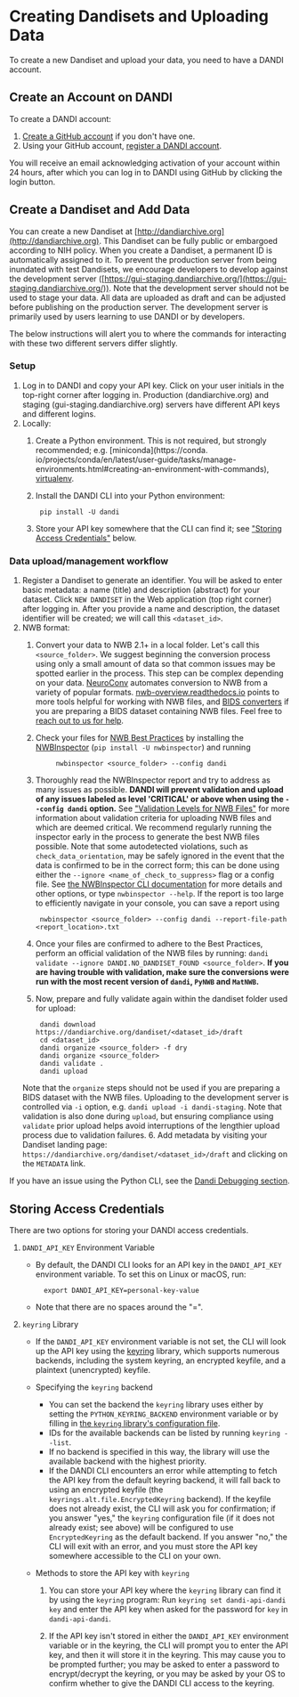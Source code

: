 # Creating Dandisets and Uploading Data

To create a new Dandiset and upload your data, you need to have a DANDI account.

## Create an Account on DANDI

To create a DANDI account:

1. [Create a GitHub account](https://github.com/) if you don't have one.
2. Using your GitHub account, [register a DANDI account](https://gui.dandiarchive.org/#/user/register).

You will receive an email acknowledging activation of your account within 24
hours, after which you can log in to DANDI using GitHub by clicking the login
button.

## Create a Dandiset and Add Data

You can create a new Dandiset at [http://dandiarchive.org](http://dandiarchive.org). This Dandiset can be fully 
public or embargoed 
according to NIH policy.
When you create a Dandiset, a permanent ID is automatically assigned to it.
To prevent the production server from being inundated with test Dandisets, we encourage developers to develop 
against the development server ([https://gui-staging.dandiarchive.org/](https://gui-staging.dandiarchive.org/)). Note 
that the development server
should not be used to stage your data. All data are uploaded as draft and can be adjusted before publishing on
the production server. The development server is primarily used by users learning to use DANDI or by developers.

The below instructions will alert you to where the commands for interacting with these 
two different servers differ slightly. 

### **Setup**

1. Log in to DANDI and copy your API key. Click on your user initials in the
    top-right corner after logging in. Production (dandiarchive.org) and staging (gui-staging.dandiarchive.org) servers 
      have different API keys and different logins.
1. Locally:
    1. Create a Python environment. This is not required, but strongly recommended; e.g. [miniconda](https://conda.
          io/projects/conda/en/latest/user-guide/tasks/manage-environments.html#creating-an-environment-with-commands),
         [virtualenv](https://docs.python.org/3/library/venv.html).
    2. Install the DANDI CLI into your Python environment:

            pip install -U dandi

    3. Store your API key somewhere that the CLI can find it; see ["Storing
          Access Credentials"](#storing-access-credentials) below.

### **Data upload/management workflow**

1. Register a Dandiset to generate an identifier. You will be asked to enter
    basic metadata: a name (title) and description (abstract) for your dataset.
    Click `NEW DANDISET` in the Web application (top right corner) after logging in. 
    After you provide a name and description, the dataset identifier will be created; 
    we will call this `<dataset_id>`.
1. NWB format:
    1. Convert your data to NWB 2.1+ in a local folder. Let's call this `<source_folder>`.
    We suggest beginning the conversion process using only a small amount of data so that common issues may be spotted earlier in the process.
    This step can be complex depending on your data.
    [NeuroConv](https://neuroconv.readthedocs.io/) automates
    conversion to NWB from a variety of popular formats.
	[nwb-overview.readthedocs.io](https://nwb-overview.readthedocs.io)
    points to more tools helpful for working with NWB files, and [BIDS
    converters](https://bids.neuroimaging.io/benefits.html#converters)
    if you are preparing a BIDS dataset containing NWB files.
    Feel free to [reach out to us for help](https://github.com/dandi/helpdesk/discussions).
    2. Check your files for [NWB Best Practices](https://nwbinspector.readthedocs.io/en/dev/best_practices/best_practices_index.html) by installing
    the [NWBInspector](https://nwbinspector.readthedocs.io/en/dev/user_guide/user_guide_index.html) (`pip install -U nwbinspector`) and running

                nwbinspector <source_folder> --config dandi

    3. Thoroughly read the NWBInspector report and try to address as many issues as possible. **DANDI will prevent validation and upload of any issues
    labeled as level 'CRITICAL' or above when using the `--config dandi` option.**
    See 
       ["Validation Levels for NWB Files"](./135_validation.md) for more information about validation criteria for 
       uploading NWB 
       files and which are deemed critical. We recommend regularly running the inspector early in the process to generate the best NWB files possible. 
    Note that some autodetected violations, such as `check_data_orientation`, may be safely ignored in the event 
       that the data is confirmed to be in the correct form; this can be done using either the `--ignore <name_of_check_to_suppress>` flag or a config file. See [the NWBInspector CLI documentation](https://nwbinspector.readthedocs.io/en/dev/user_guide/using_the_command_line_interface.html) for more details and other options, or type `nwbinspector --help`.
    If the report is too large to efficiently navigate in your console, you can save a report using

            nwbinspector <source_folder> --config dandi --report-file-path <report_location>.txt

    4. Once your files are confirmed to adhere to the Best Practices, perform an official validation of the NWB files by running: `dandi validate --ignore DANDI.NO_DANDISET_FOUND <source_folder>`.
        **If you are having trouble with validation, make sure the conversions were run with the most recent version of `dandi`, `PyNWB` and `MatNWB`.**
    5. Now, prepare and fully validate again within the dandiset folder used for upload:

            dandi download https://dandiarchive.org/dandiset/<dataset_id>/draft
            cd <dataset_id>
            dandi organize <source_folder> -f dry
            dandi organize <source_folder>
            dandi validate .
            dandi upload

    Note that the `organize` steps should not be used if you are preparing a BIDS dataset with the NWB files.
    Uploading to the development server is controlled via `-i` option, e.g.
    `dandi upload -i dandi-staging`.
    Note that validation is also done during `upload`, but ensuring compliance using `validate` prior upload helps avoid interruptions of the lengthier upload process due to validation failures.
    6. Add metadata by visiting your Dandiset landing page:
       `https://dandiarchive.org/dandiset/<dataset_id>/draft` and clicking on the `METADATA` link.

If you have an issue using the Python CLI, see the [Dandi Debugging section](./15_debugging.md).

## Storing Access Credentials

There are two options for storing your DANDI access credentials.

1. `DANDI_API_KEY` Environment Variable

    - By default, the DANDI CLI looks for an API key in the `DANDI_API_KEY`
      environment variable.  To set this on Linux or macOS, run:

            export DANDI_API_KEY=personal-key-value

    - Note that there are no spaces around the "=".

2. `keyring` Library
    - If the `DANDI_API_KEY` environment variable is not set, the CLI will look up the API
        key using the [keyring](https://github.com/jaraco/keyring) library, which
        supports numerous backends, including the system keyring, an encrypted keyfile,
        and a plaintext (unencrypted) keyfile.

    - Specifying the `keyring` backend
        - You can set the backend the `keyring` library uses either by setting the
          `PYTHON_KEYRING_BACKEND` environment variable or by filling in [the `keyring`
          library's configuration file](https://github.com/jaraco/keyring#configuring).
        - IDs for the available backends can be listed by running `keyring --list`.
        - If no backend is specified in this way, the library will use the available
          backend with the highest priority.
        - If the DANDI CLI encounters an error while attempting to fetch the API key
          from the default keyring backend, it will fall back to using an encrypted
          keyfile (the `keyrings.alt.file.EncryptedKeyring` backend).  If the keyfile
          does not already exist, the CLI will ask you for confirmation; if you answer
          "yes," the `keyring` configuration file (if it does not already exist; see
          above) will be configured to use `EncryptedKeyring` as the default backend.
          If you answer "no," the CLI will exit with an error, and you must store the
          API key somewhere accessible to the CLI on your own.

    - Methods to store the API key with `keyring`
        1. You can store your API key where the `keyring` library can find it by using
          the `keyring` program: Run `keyring set dandi-api-dandi key` and enter the
          API key when asked for the password for `key` in `dandi-api-dandi`.

        2. If the API key isn't stored in either the `DANDI_API_KEY` environment variable
          or in the keyring, the CLI will prompt you to enter the API key, and then it
          will store it in the keyring.  This may cause you to be prompted further; you
          may be asked to enter a password to encrypt/decrypt the keyring, or you may be
          asked by your OS to confirm whether to give the DANDI CLI access to the
          keyring.
